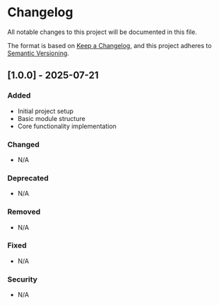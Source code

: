 # Changelog

All notable changes to this project will be documented in this file.

The format is based on [Keep a Changelog](https://keepachangelog.com/en/1.0.0/),
and this project adheres to [Semantic Versioning](https://semver.org/spec/v2.0.0.html).

## [1.0.0] - 2025-07-21

### Added
- Initial project setup
- Basic module structure
- Core functionality implementation

### Changed
- N/A

### Deprecated
- N/A

### Removed
- N/A

### Fixed
- N/A

### Security
- N/A
